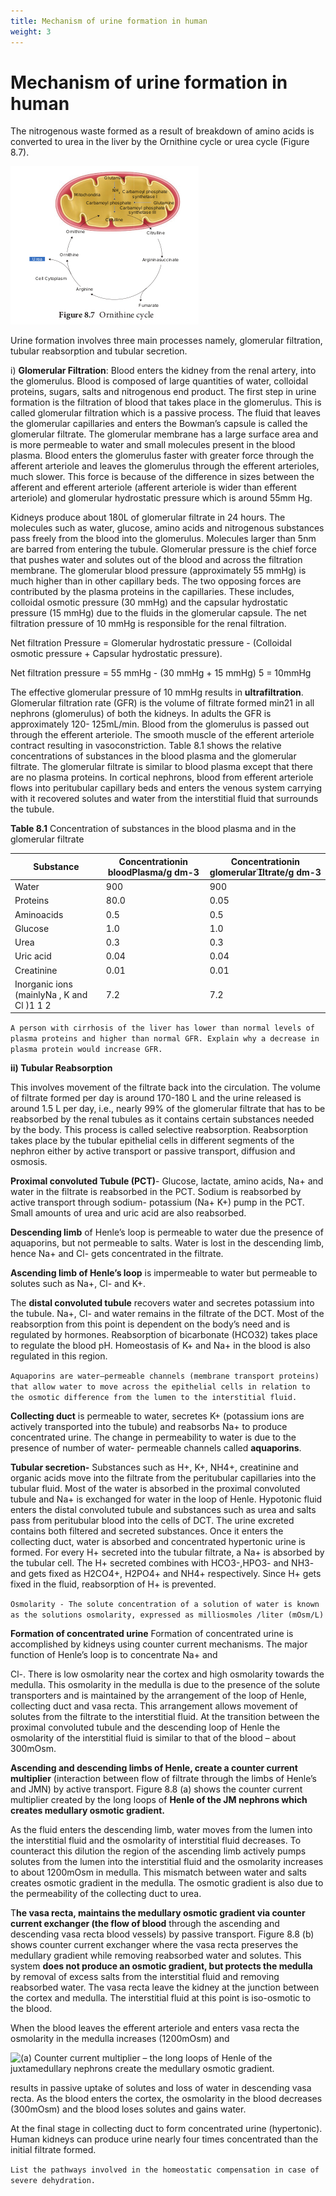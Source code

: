 ```yaml
---
title: Mechanism of urine formation in human
weight: 3
---
```


# Mechanism of urine formation in human


The nitrogenous waste formed as a result of breakdown of amino acids is converted to urea in the liver by the Ornithine cycle or urea cycle (Figure 8.7).


![Ornithine cycle](../8.7.png)


Urine formation involves three main processes namely, glomerular filtration, tubular reabsorption and tubular secretion.  

i) **Glomerular Filtration**: Blood enters the kidney from the renal artery, into the glomerulus. Blood is composed of large quantities of water, colloidal proteins, sugars, salts and nitrogenous end product. The first step in urine formation is the filtration of blood that takes place in the glomerulus. This is called glomerular filtration which is a passive process. The fluid that leaves the glomerular capillaries and enters the Bowman’s capsule is called the glomerular filtrate. The glomerular membrane has a large surface area and is more permeable to water and small molecules present in the blood plasma. Blood enters the glomerulus faster with greater force through the afferent arteriole and leaves the glomerulus through the efferent arterioles, much slower. This force is because of the difference in sizes between the afferent and efferent arteriole (afferent arteriole is wider than efferent arteriole) and glomerular hydrostatic pressure which is around 55mm Hg.

Kidneys produce about 180L of glomerular filtrate in 24 hours. The molecules such as water, glucose, amino acids and nitrogenous substances pass freely from the blood into the glomerulus. Molecules larger than 5nm are barred from entering the tubule. Glomerular pressure is the chief force that pushes water and solutes out of the blood and across the filtration membrane. The glomerular blood pressure (approximately 55 mmHg) is much higher than in other capillary beds. The two opposing forces are contributed by the plasma proteins in the capillaries. These includes, colloidal osmotic pressure (30 mmHg) and the capsular hydrostatic pressure (15 mmHg) due to the fluids in the glomerular capsule. The net filtration pressure of 10 mmHg is responsible for the renal filtration.

Net filtration Pressure = Glomerular hydrostatic pressure - (Colloidal osmotic pressure + Capsular hydrostatic pressure).

Net filtration pressure = 55 mmHg - (30 mmHg + 15 mmHg) 5 = 10mmHg

The effective glomerular pressure of 10 mmHg results in **ultrafiltration**. Glomerular filtration rate (GFR) is the volume of filtrate formed min21 in all nephrons (glomerulus) of both the kidneys. In adults the GFR is approximately 120- 125mL/min. Blood from the glomerulus is passed out through the efferent arteriole. The smooth muscle of the efferent arteriole contract resulting in vasoconstriction. Table 8.1 shows the relative concentrations of substances in the blood plasma and the glomerular filtrate. The glomerular filtrate is similar to blood plasma except that there are no plasma proteins. In cortical nephrons, blood from efferent arteriole flows into peritubular capillary beds and enters the venous system carrying with it recovered solutes and water from the interstitial fluid that surrounds the tubule.

**Table 8.1** Concentration of substances in the blood plasma and in the glomerular filtrate

| Substance |Concentrationin bloodPlasma/g dm-3 |Concentrationin glomerularltrate/g dm-3 |
|------|------|------|
| Water |900 |900 |
| Proteins |80.0 |0.05 |
| Aminoacids |0.5 |0.5 |
| Glucose |1.0 |1.0 |
| Urea |0.3 |0.3 |
| Uric acid |0.04 |0.04 |
| Creatinine |0.01 |0.01 |
| Inorganic ions (mainlyNa , K  and Cl )1 1 2 |7.2 |7.2 |

```A person with cirrhosis of the liver has lower than normal levels of plasma proteins and higher than normal GFR. Explain why a decrease in plasma protein would increase GFR.```


**ii) Tubular Reabsorption** 

This involves movement of the filtrate back into the circulation. The volume of filtrate formed per day is around 170-180 L and the urine released is around 1.5 L per day, i.e., nearly 99% of the glomerular filtrate that has to be reabsorbed by the renal tubules as it contains certain substances needed by the body. This process is called selective reabsorption. Reabsorption takes place by the tubular epithelial cells in different segments of the nephron either by active transport or passive transport, diffusion and osmosis.

**Proximal convoluted Tubule (PCT)**- Glucose, lactate, amino acids, Na+ and water in the filtrate is reabsorbed in the PCT. Sodium is reabsorbed by active transport through sodium- potassium (Na+ K+) pump in the PCT. Small amounts of urea and uric acid are also reabsorbed.

**Descending limb** of Henle’s loop is permeable to water due the presence of aquaporins, but not permeable to salts. Water is lost in the descending limb, hence Na+ and Cl- gets concentrated in the filtrate.

**Ascending limb of Henle’s loop** is impermeable to water but permeable to solutes such as Na+, Cl- and K+.

The **distal convoluted tubule** recovers water and secretes potassium into the tubule. Na+, Cl- and water remains in the filtrate of the DCT. Most of the reabsorption from this point is dependent on the body’s need and is regulated by hormones. Reabsorption of bicarbonate (HCO32) takes place to regulate the blood pH. Homeostasis of K+ and Na+ in the blood is also regulated in this region.

```Aquaporins are water–permeable channels (membrane transport proteins) that allow water to move across the epithelial cells in relation to the osmotic difference from the lumen to the interstitial fluid.```


**Collecting duct** is permeable to water, secretes K+ (potassium ions are actively transported into the tubule) and reabsorbs Na+ to produce concentrated urine. The change in permeability to water is due to the presence of number of water- permeable channels called **aquaporins**.

**Tubular secretion-** Substances such as H+, K+, NH4+, creatinine and organic acids move into the filtrate from the peritubular capillaries into the tubular fluid. Most of the water is absorbed in the proximal convoluted tubule and Na+ is exchanged for water in the loop of Henle. Hypotonic fluid enters the distal convoluted tubule and substances such as urea and salts pass from peritubular blood into the cells of DCT. The urine excreted contains both filtered and secreted substances. Once it enters the collecting duct, water is absorbed and concentrated hypertonic urine is formed. For every H+ secreted into the tubular filtrate, a Na+ is absorbed by the tubular cell. The H+ secreted combines with HCO3-,HPO3- and NH3- and gets fixed as H2CO4+, H2PO4+ and NH4+ respectively. Since H+ gets fixed in the fluid, reabsorption of H+ is prevented.  

```Osmolarity - The solute concentration of a solution of water is known as the solutions osmolarity, expressed as milliosmoles /liter (mOsm/L)```


**Formation of concentrated urine** Formation of concentrated urine is accomplished by kidneys using counter current mechanisms. The major function of Henle’s loop is to concentrate Na+ and

Cl-. There is low osmolarity near the cortex and high osmolarity towards the medulla. This osmolarity in the medulla is due to the presence of the solute transporters and is maintained by the arrangement of the loop of Henle, collecting duct and vasa recta. This arrangement allows movement of solutes from the filtrate to the interstitial fluid. At the transition between the proximal convoluted tubule and the descending loop of Henle the osmolarity of the interstitial fluid is similar to that of the blood – about 300mOsm.

**Ascending and descending limbs of Henle, create a counter current multiplier** (interaction between flow of filtrate through the limbs of Henle’s and JMN) by active transport. Figure 8.8 (a) shows the counter current multiplier created by the long loops of **Henle of the JM nephrons which creates medullary osmotic gradient.**

As the fluid enters the descending limb, water moves from the lumen into the interstitial fluid and the osmolarity of interstitial fluid decreases. To counteract this dilution the region of the ascending limb actively pumps solutes from the lumen into the interstitial fluid and the osmolarity increases to about 1200mOsm in medulla. This mismatch between water and salts creates osmotic gradient in the medulla. The osmotic gradient is also due to the permeability of the collecting duct to urea.

T**he vasa recta, maintains the medullary osmotic gradient via counter current exchanger (the flow of blood** through the ascending and descending vasa recta blood vessels) by passive transport. Figure 8.8 (b) shows counter current exchanger where the vasa recta preserves the medullary gradient while removing reabsorbed water and solutes. This system **does not produce an osmotic gradient, but protects the medulla** by removal of excess salts from the interstitial fluid and removing reabsorbed water. The vasa recta leave the kidney at the junction between the cortex and medulla. The interstitial fluid at this point is iso-osmotic to the blood.

When the blood leaves the efferent arteriole and enters vasa recta the osmolarity in the medulla increases (1200mOsm) and

![(a) Counter current multiplier – the long loops of Henle of the juxtamedullary nephrons create the medullary osmotic gradient.](../8.8.png)

results in passive uptake of solutes and loss of water in descending vasa recta. As the blood enters the cortex, the osmolarity in the blood decreases (300mOsm) and the blood loses solutes and gains water.

At the final stage in collecting duct to form concentrated urine (hypertonic). Human kidneys can produce urine nearly four times concentrated than the initial filtrate formed.

```List the pathways involved in the homeostatic compensation in case of severe dehydration.```